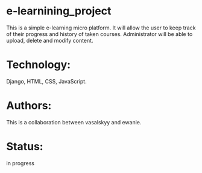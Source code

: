 # e-learnining_project

This is a simple e-learning micro platform. It will allow the user to keep track of their progress and history of taken courses. Administrator will be able to upload, delete and modify content. 

# Technology: 

Django, HTML, CSS, JavaScript.

# Authors:

This is a collaboration between vasalskyy and ewanie.

# Status:

in progress

